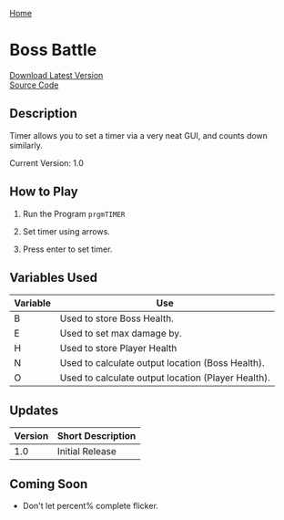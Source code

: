 [Home](http://ti84.chew.pw)

# Boss Battle

[Download Latest Version](TIMER.8xp)<br/>
[Source Code](https://github.com/Chewsterchew/Ti84-Programs/blob/master/programs/timer/source-code.txt)

## Description

Timer allows you to set a timer via a very neat GUI, and counts down similarly.

Current Version: 1.0

## How to Play

1) Run the Program `prgmTIMER`

2) Set timer using arrows.

3) Press enter to set timer.

## Variables Used

| Variable | Use                                                |
| -------- | -------------------------------------------------- |
| B        | Used to store Boss Health.                         |
| E        | Used to set max damage by.                         |
| H        | Used to store Player Health                        |
| N        | Used to calculate output location (Boss Health).   |
| O        | Used to calculate output location (Player Health). |

## Updates

| Version | Short Description |
| ------- | ----------------- |
| 1.0     | Initial Release   |

## Coming Soon

- Don't let percent% complete flicker.
